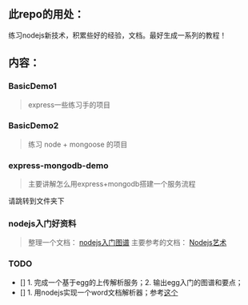 ## 此repo的用处：
练习nodejs新技术，积累些好的经验，文档。最好生成一系列的教程！

## 内容：

### BasicDemo1
> express一些练习手的项目

### BasicDemo2
> 练习 node + mongoose 的项目

### express-mongodb-demo
> 主要讲解怎么用express+mongodb搭建一个服务流程

请跳转到文件夹下

### nodejs入门好资料
> 整理一个文档： [nodejs入门图谱](https://github.com/guimeisang/node/blob/master/node%E5%85%A5%E9%97%A8.md)
> 主要参考的文档： [Nodejs艺术](https://github.com/maxogden/art-of-node/blob/master/readme.zh-cn.md)


### TODO
- [] 1. 完成一个基于egg的上传解析服务；2. 输出egg入门的图谱和要点；
- [] 1. 用nodejs实现一个word文档解析器；参考[这个](https://juejin.im/post/5b713f0de51d456679159c6f)


